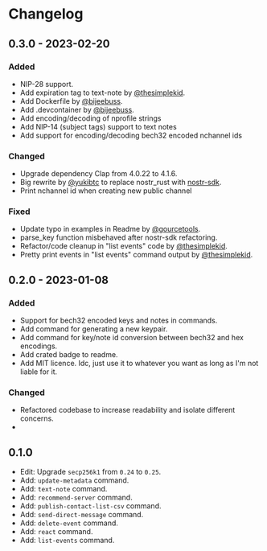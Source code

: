 # Changelog

## 0.3.0 - 2023-02-20

### Added
- NIP-28 support.
- Add expiration tag to text-note by [@thesimplekid](https://github.com/thesimplekid).
- Add Dockerfile by [@bijeebuss](https://github.com/bijeebuss).
- Add .devcontainer by [@bijeebuss](https://github.com/bijeebuss).
- Add encoding/decoding of nprofile strings
- Add NIP-14 (subject tags) support to text notes
- Add support for encoding/decoding bech32 encoded nchannel ids

### Changed
- Upgrade dependency Clap from 4.0.22 to 4.1.6.
- Big rewrite by [@yukibtc](https://github.com/yukibtc) to replace nostr_rust with [nostr-sdk](https://github.com/rust-nostr/nostr).
- Print nchannel id when creating new public channel

### Fixed
- Update typo in examples in Readme by [@gourcetools](https://github.com/gourcetools).
- parse_key function misbehaved after nostr-sdk refactoring.
- Refactor/code cleanup in "list events" code by [@thesimplekid](https://github.com/thesimplekid).
- Pretty print events in "list events" command output by [@thesimplekid](https://github.com/thesimplekid).


## 0.2.0 - 2023-01-08

### Added
- Support for bech32 encoded keys and notes in commands.
- Add command for generating a new keypair.
- Add command for key/note id conversion between bech32 and hex encodings.
- Add crated badge to readme.
- Add MIT licence. Idc, just use it to whatever you want as long as I'm not liable for it.

### Changed
- Refactored codebase to increase readability and isolate different concerns.
- 

## 0.1.0
- Edit: Upgrade `secp256k1` from `0.24` to `0.25`.
- Add: `update-metadata` command.
- Add: `text-note` command.
- Add: `recommend-server` command.
- Add: `publish-contact-list-csv` command.
- Add: `send-direct-message` command.
- Add: `delete-event` command.
- Add: `react` command.
- Add: `list-events` command.
